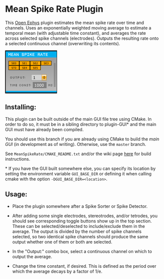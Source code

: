 # Mean Spike Rate Plugin

This [Open Ephys](https://open-ephys.atlassian.net/wiki/spaces/OEW/pages/491527/Open+Ephys+GUI) plugin estimates the mean spike rate over time and channels. Uses an exponentially weighted moving average to estimate a temporal mean (with adjustable time constant), and averages the rate across selected spike channels (electrodes). Outputs the resulting rate onto a selected continuous channel (overwriting its contents).

![Mean Spike Rate editor](msr_editor.png)

## Installing:

This plugin can be built outside of the main GUI file tree using CMake. In order to do so, it must be in a sibling directory to plugin-GUI\* and the main GUI must have already been compiled.

You should use this branch if you are already using CMake to build the *main GUI* (in development as of writing). Otherwise, use the `master` branch.

See `MeanSpikeRate/CMAKE_README.txt` and/or the wiki page [here](https://open-ephys.atlassian.net/wiki/spaces/OEW/pages/1259110401/Plugin+CMake+Builds) for build instructions.

\* If you have the GUI built somewhere else, you can specify its location by setting the environment variable `GUI_BASE_DIR` or defining it when calling cmake with the option `-DGUI_BASE_DIR=<location>`.

## Usage:

* Place the plugin somewhere after a Spike Sorter or Spike Detector. 

* After adding some single electrodes, stereotrodes, and/or tetrodes, you should see corresponding toggle buttons show up in the top section. These can be selected/deselected to include/exclude them in the average. The output is divided by the number of spike channels selected, so two identical spike channels should produce the same output whether one of them or both are selected.

* In the "Output:" combo box, select a continuous channel on which to output the average.

* Change the time constant, if desired. This is defined as the period over which the average decays by a factor of 1/e.
